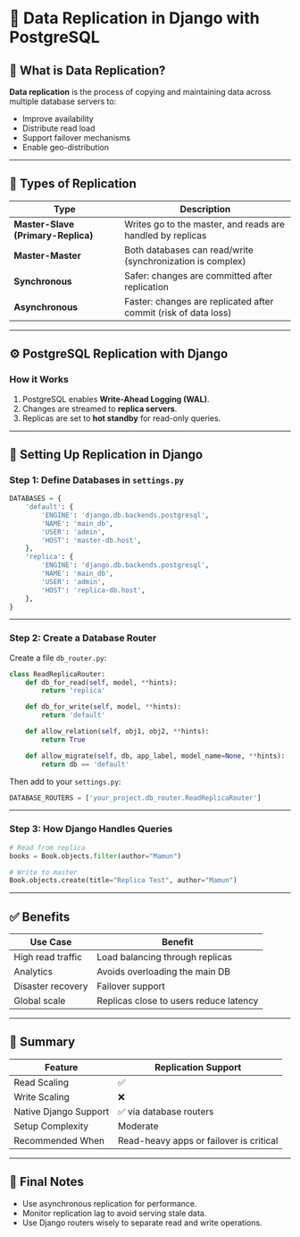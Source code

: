 
# 🧬 Data Replication in Django with PostgreSQL

## 📖 What is Data Replication?

**Data replication** is the process of copying and maintaining data across multiple database servers to:
- Improve availability
- Distribute read load
- Support failover mechanisms
- Enable geo-distribution

---

## 🔁 Types of Replication

| Type | Description |
|------|-------------|
| **Master-Slave (Primary-Replica)** | Writes go to the master, and reads are handled by replicas |
| **Master-Master** | Both databases can read/write (synchronization is complex) |
| **Synchronous** | Safer: changes are committed after replication |
| **Asynchronous** | Faster: changes are replicated after commit (risk of data loss) |

---

## ⚙️ PostgreSQL Replication with Django

### How it Works
1. PostgreSQL enables **Write-Ahead Logging (WAL)**.
2. Changes are streamed to **replica servers**.
3. Replicas are set to **hot standby** for read-only queries.

---

## 🔧 Setting Up Replication in Django

### Step 1: Define Databases in `settings.py`

```python
DATABASES = {
    'default': {
        'ENGINE': 'django.db.backends.postgresql',
        'NAME': 'main_db',
        'USER': 'admin',
        'HOST': 'master-db.host',
    },
    'replica': {
        'ENGINE': 'django.db.backends.postgresql',
        'NAME': 'main_db',
        'USER': 'admin',
        'HOST': 'replica-db.host',
    },
}
```

---

### Step 2: Create a Database Router

Create a file `db_router.py`:

```python
class ReadReplicaRouter:
    def db_for_read(self, model, **hints):
        return 'replica'

    def db_for_write(self, model, **hints):
        return 'default'

    def allow_relation(self, obj1, obj2, **hints):
        return True

    def allow_migrate(self, db, app_label, model_name=None, **hints):
        return db == 'default'
```

Then add to your `settings.py`:

```python
DATABASE_ROUTERS = ['your_project.db_router.ReadReplicaRouter']
```

---

### Step 3: How Django Handles Queries

```python
# Read from replica
books = Book.objects.filter(author="Mamun")

# Write to master
Book.objects.create(title="Replica Test", author="Mamun")
```

---

## ✅ Benefits

| Use Case | Benefit |
|----------|---------|
| High read traffic | Load balancing through replicas |
| Analytics | Avoids overloading the main DB |
| Disaster recovery | Failover support |
| Global scale | Replicas close to users reduce latency |

---

## 📌 Summary

| Feature | Replication Support |
|---------|----------------------|
| Read Scaling | ✅ |
| Write Scaling | ❌ |
| Native Django Support | ✅ via database routers |
| Setup Complexity | Moderate |
| Recommended When | Read-heavy apps or failover is critical |

---

## 🧪 Final Notes

- Use asynchronous replication for performance.
- Monitor replication lag to avoid serving stale data.
- Use Django routers wisely to separate read and write operations.

